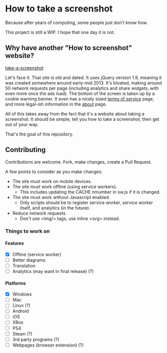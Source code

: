 # How to take a screenshot

Because after years of computing, some people just don't know how.

This project is still a WIP. I hope that one day it is not.

## Why have another "How to screenshot" website?

[take-a-screenshot](https://www.take-a-screenshot.org/)

Let's face it. That site is old and dated. It uses jQuery version 1.9, meaning it was created somewhere around early-mid 2013. It's bloated, making around 50 network requests per page (including analytics and share widgets, with even more once the ads load). The bottom of the screen is taken up by a cookie warning banner. It even has a nicely sized [terms of service](https://www.take-a-screenshot.org/en/terms.html) page, and more legal-ish information in the [about](https://www.take-a-screenshot.org/de/about.html) page.

All of this takes away from the fact that it's a website about taking a screenshot. It should be simple, tell you how to take a screenshot, then get out of your way.

That's the goal of this repository.

## Contributing

Contributions are welcome. Fork, make changes, create a Pull Request.

A few points to consider as you make changes:

* The site must work on mobile devices.
* The site must work offline (using service workers).
  * This includes updating the CACHE nmumber in sw.js if it is changed.
* The site must work without Javascript enabled.
  * Only scripts should be to register service worker, service worker itself, and analytics (in the future).
* Reduce network requests.
  * Don't use &lt;img/&gt; tags, use inline &lt;svg&gt; instead.

### Things to work on

#### Features

* [x] Offline (service worker)
* [ ] Better diagrams
* [ ] Translation
* [ ] Analytics (may want in final release) (?)

#### Platforms

* [x] Windows
* [ ] Mac
* [ ] Linux (?)
* [ ] Android
* [ ] iOS
* [ ] XBox
* [ ] PS4
* [ ] Steam (?)
* [ ] 3rd party programs (?)
* [ ] Webpages (browser extension) (?)
